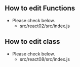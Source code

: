 ## How to edit Functions
* Please check below.
  * src/react02/src/index.js

## How to edit class
* Please check below.
  * src/react08/src/index.js